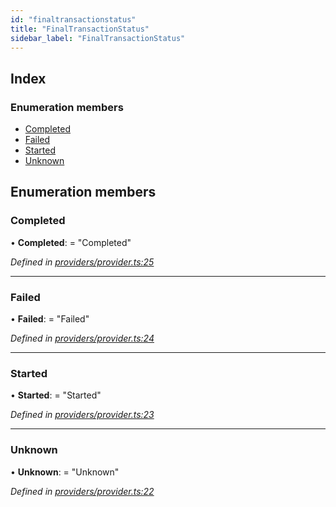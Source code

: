 ```yaml
---
id: "finaltransactionstatus"
title: "FinalTransactionStatus"
sidebar_label: "FinalTransactionStatus"
---
```


## Index

### Enumeration members

* [Completed](finaltransactionstatus.md#completed)
* [Failed](finaltransactionstatus.md#failed)
* [Started](finaltransactionstatus.md#started)
* [Unknown](finaltransactionstatus.md#unknown)

## Enumeration members

###  Completed

• **Completed**: = "Completed"

*Defined in [providers/provider.ts:25](https://github.com/nearprotocol/nearlib/blob/88ad17d/src.ts/providers/provider.ts#L25)*

___

###  Failed

• **Failed**: = "Failed"

*Defined in [providers/provider.ts:24](https://github.com/nearprotocol/nearlib/blob/88ad17d/src.ts/providers/provider.ts#L24)*

___

###  Started

• **Started**: = "Started"

*Defined in [providers/provider.ts:23](https://github.com/nearprotocol/nearlib/blob/88ad17d/src.ts/providers/provider.ts#L23)*

___

###  Unknown

• **Unknown**: = "Unknown"

*Defined in [providers/provider.ts:22](https://github.com/nearprotocol/nearlib/blob/88ad17d/src.ts/providers/provider.ts#L22)*
